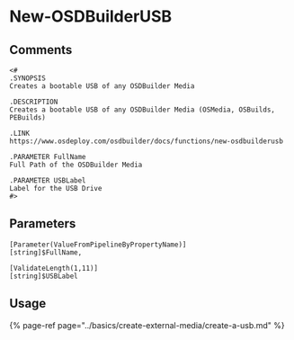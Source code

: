 # New-OSDBuilderUSB

## Comments

```text
<#
.SYNOPSIS
Creates a bootable USB of any OSDBuilder Media

.DESCRIPTION
Creates a bootable USB of any OSDBuilder Media (OSMedia, OSBuilds, PEBuilds)

.LINK
https://www.osdeploy.com/osdbuilder/docs/functions/new-osdbuilderusb

.PARAMETER FullName
Full Path of the OSDBuilder Media

.PARAMETER USBLabel
Label for the USB Drive
#>
```

## Parameters

```text
[Parameter(ValueFromPipelineByPropertyName)]
[string]$FullName,

[ValidateLength(1,11)]
[string]$USBLabel
```

## Usage

{% page-ref page="../basics/create-external-media/create-a-usb.md" %}

